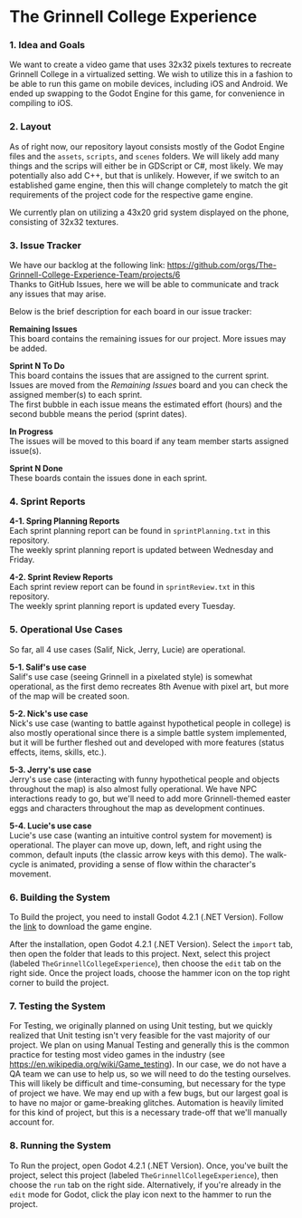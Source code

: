 # The Grinnell College Experience

### 1. Idea and Goals
We want to create a video game that uses 32x32 pixels textures to recreate Grinnell College in a virtualized setting. We wish to utilize this in a fashion to be able to run this game on mobile devices, including iOS and Android. We ended up swapping to the Godot Engine for this game, for convenience in compiling to iOS.

### 2. Layout
As of right now, our repository layout consists mostly of the Godot Engine files and the `assets`, `scripts`, and `scenes` folders. We will likely add many things and the scrips will either be in GDScript or C#, most likely. We may potentially also add C++, but that is unlikely. However, if we switch to an established game engine, then this will change completely to match the git requirements of the project code for the respective game engine.

We currently plan on utilizing a 43x20 grid system displayed on the phone, consisting of 32x32 textures.

### 3. Issue Tracker
We have our backlog at the following link: https://github.com/orgs/The-Grinnell-College-Experience-Team/projects/6 <br>
Thanks to GitHub Issues, here we will be able to communicate and track any issues that may arise.

Below is the brief description for each board in our issue tracker:

**Remaining Issues** <br>
This board contains the remaining issues for our project. More issues may be added.

**Sprint N To Do** <br>
This board contains the issues that are assigned to the current sprint. <br>
Issues are moved from the *Remaining Issues* board and you can check the assigned member(s) to each sprint. <br>
The first bubble in each issue means the estimated effort (hours) and the second bubble means the period (sprint dates).

**In Progress** <br>
The issues will be moved to this board if any team member starts assigned issue(s).

**Sprint N Done** <br>
These boards contain the issues done in each sprint.


### 4. Sprint Reports
**4-1. Spring Planning Reports** <br>
Each sprint planning report can be found in `sprintPlanning.txt` in this repository. <br>
The weekly sprint planning report is updated between Wednesday and Friday.

**4-2. Sprint Review Reports** <br>
Each sprint review report can be found in `sprintReview.txt` in this repository. <br>
The weekly sprint planning report is updated every Tuesday.

### 5. Operational Use Cases
So far, all 4 use cases (Salif, Nick, Jerry, Lucie) are operational.

**5-1. Salif's use case** <br> 
Salif's use case (seeing Grinnell in a pixelated style) is somewhat operational, as the first demo recreates 8th Avenue with pixel art, but more of the map will be created soon. 

**5-2. Nick's use case** <br>
Nick's use case (wanting to battle against hypothetical people in college) is also mostly operational since there is a simple battle system implemented, but it will be further fleshed out and developed with more features (status effects, items, skills, etc.). 

**5-3. Jerry's use case** <br>
Jerry's use case (interacting with funny hypothetical people and objects throughout the map) is also almost fully operational. We have NPC interactions ready to go, but we'll need to add more Grinnell-themed easter eggs and characters throughout the map as development continues. 

**5-4. Lucie's use case** <br>
Lucie's use case (wanting an intuitive control system for movement) is operational. The player can move up, down, left, and right using the common, default inputs (the classic arrow keys with this demo). The walk-cycle is animated, providing a sense of flow within the character's movement.   

### 6. Building the System
To Build the project, you need to install Godot 4.2.1 (.NET Version). Follow the [link](https://godotengine.org/download/windows/) to download the game engine.

After the installation, open Godot 4.2.1 (.NET Version). Select the `import` tab, then open the folder that leads to this project. Next, select this project (labeled  `TheGrinnellCollegeExperience`), then choose the `edit` tab on the right side. Once the project loads, choose the hammer icon on the top right corner to build the project.

### 7. Testing the System
For Testing, we originally planned on using Unit testing, but we quickly realized that Unit testing isn't very feasible for the vast majority of our project. We plan on using Manual Testing and generally this is the common practice for testing most video games in the industry (see https://en.wikipedia.org/wiki/Game_testing). In our case, we do not have a QA team we can use to help us, so we will need to do the testing ourselves. This will likely be difficult and time-consuming, but necessary for the type of project we have. We may end up with a few bugs, but our largest goal is to have no major or game-breaking glitches. Automation is heavily limited for this kind of project, but this is a necessary trade-off that we'll manually account for.

### 8. Running the System
To Run the project, open Godot 4.2.1 (.NET Version). Once, you've built the project, select this project (labeled  `TheGrinnellCollegeExperience`), then choose the `run` tab on the right side. Alternatively, if you're already in the `edit` mode for Godot, click the play icon next to the hammer to run the project.
